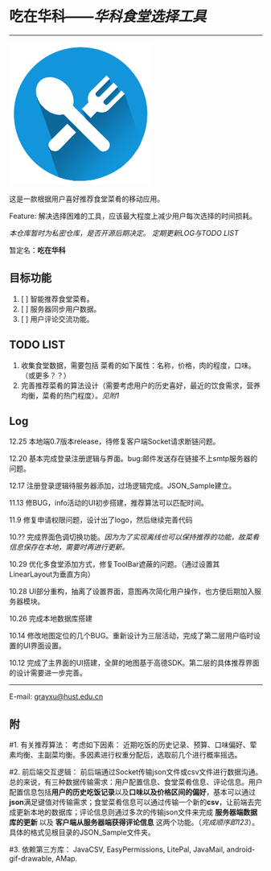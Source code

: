 # 吃在华科——*华科食堂选择工具*

--------

![LOGO](https://github.com/GrayXu/HustEating/raw/master/Android/app/src/main/res/drawable/main.png)

这是一款根据用户喜好推荐食堂菜肴的移动应用。

Feature: 解决选择困难的工具，应该最大程度上减少用户每次选择的时间损耗。

*本仓库暂时为私密仓库，是否开源后期决定。*
*定期更新LOG与TODO LIST*

暂定名：**吃在华科**



目标功能
-----

1. [ ] 智能推荐食堂菜肴。
2. [ ] 服务器同步用户数据。
3. [ ] 用户评论交流功能。

TODO LIST
-----

1. 收集食堂数据，需要包括 菜肴的如下属性：名称，价格，肉的程度，口味。（或更多？？）
2. 完善推荐菜肴的算法设计（需要考虑用户的历史喜好，最近的饮食需求，营养均衡，菜肴的热门程度）。*见附1*

Log
-----
12.25 本地端0.7版本release，待修复客户端Socket请求断链问题。

12.20 基本完成登录注册逻辑与界面。bug:邮件发送存在链接不上smtp服务器的问题。

12.17 注册登录逻辑待服务器添加，过场逻辑完成。JSON_Sample建立。

11.13 修BUG，info活动的UI初步搭建，推荐算法可以匹配时间。

11.9 修复申请权限问题，设计出了logo，然后继续完善代码

10.?? 完成界面色调切换功能。*因为为了实现离线也可以保持推荐的功能，故菜肴信息保存在本地，需要时再进行更新。*

10.29   优化多食堂添加方式，修复ToolBar遮蔽的问题。（通过设置其LinearLayout为垂直方向）

10.28   UI部分重构，抽离了设置界面，意图再次简化用户操作，也方便后期加入服务器模块。

10.26   完成本地数据库搭建

10.14   修改地图定位的几个BUG。重新设计为三层活动，完成了第二层用户临时设置的UI界面设置。

10.12   完成了主界面的UI搭建，全屏的地图基于高德SDK。第二层的具体推荐界面的设计需要进一步完善。

-----
E-mail: grayxu@hust.edu.cn

附
-----
#1. 有关推荐算法：
	考虑如下因素： 近期吃饭的历史记录、预算、口味偏好、荤素均衡、主副菜均衡。多因素进行权重分配后，选取前几个进行概率摇选。
	
#2. 前后端交互逻辑：
	前后端通过Socket传输json文件或csv文件进行数据沟通。总的来说，有三种数据传输需求：用户配置信息、食堂菜肴信息、评论信息。用户配置信息包括**用户的历史吃饭记录**以及**口味以及价格区间的偏好**，基本可以通过**json**满足键值对传输需求；食堂菜肴信息可以通过传输一个新的**csv**，让前端去完成更新本地的数据库；评论信息则通过多次的传输json文件来完成 **服务器端数据库的更新** 以及 **客户端从服务器端获得评论信息** 这两个功能。（*完成顺序即123*）。具体的格式见根目录的JSON_Sample文件夹。

#3. 依赖第三方库：
	JavaCSV, EasyPermissions, LitePal, JavaMail, android-gif-drawable, AMap.
